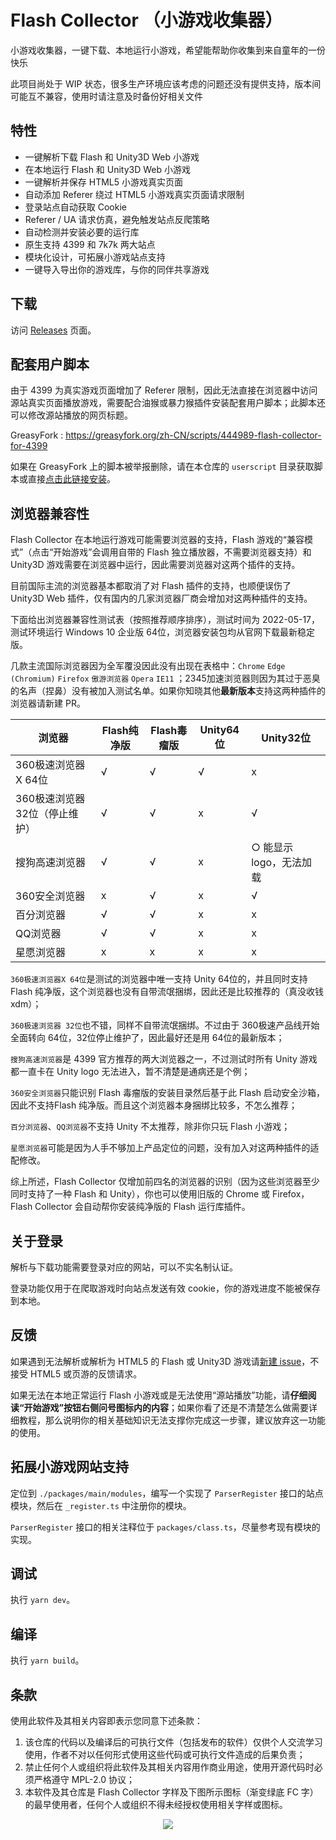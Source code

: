 # Flash Collector （小游戏收集器）

小游戏收集器，一键下载、本地运行小游戏，希望能帮助你收集到来自童年的一份快乐

此项目尚处于 WIP 状态，很多生产环境应该考虑的问题还没有提供支持，版本间可能互不兼容，使用时请注意及时备份好相关文件

## 特性

- 一键解析下载 Flash 和 Unity3D Web 小游戏
- 在本地运行 Flash 和 Unity3D Web 小游戏
- 一键解析并保存 HTML5 小游戏真实页面
- 自动添加 Referer 绕过 HTML5 小游戏真实页面请求限制
- 登录站点自动获取 Cookie
- Referer / UA 请求仿真，避免触发站点反爬策略
- 自动检测并安装必要的运行库
- 原生支持 4399 和 7k7k 两大站点
- 模块化设计，可拓展小游戏站点支持
- 一键导入导出你的游戏库，与你的同伴共享游戏

## 下载

访问 [Releases](https://github.com/Cnotech/flash-collector/releases) 页面。

## 配套用户脚本

由于 4399 为真实游戏页面增加了 Referer 限制，因此无法直接在浏览器中访问源站真实页面播放游戏，需要配合油猴或暴力猴插件安装配套用户脚本；此脚本还可以修改源站播放的网页标题。

GreasyFork : https://greasyfork.org/zh-CN/scripts/444989-flash-collector-for-4399

如果在 GreasyFork 上的脚本被举报删除，请在本仓库的 `userscript`
目录获取脚本或直接[点击此链接安装](https://github.com/Cnotech/flash-collector/raw/master/userscript/flash-collector-script.user.js)。

## 浏览器兼容性

Flash Collector 在本地运行游戏可能需要浏览器的支持，Flash 游戏的“兼容模式”（点击“开始游戏”会调用自带的 Flash 独立播放器，不需要浏览器支持）和 Unity3D 游戏需要在浏览器中运行，因此需要浏览器对这两个插件的支持。

目前国际主流的浏览器基本都取消了对 Flash 插件的支持，也顺便误伤了 Unity3D Web 插件，仅有国内的几家浏览器厂商会增加对这两种插件的支持。

下面给出浏览器兼容性测试表（按照推荐顺序排序），测试时间为 2022-05-17，测试环境运行 Windows 10 企业版 64位，浏览器安装包均从官网下载最新稳定版。

几款主流国际浏览器因为全军覆没因此没有出现在表格中：`Chrome` `Edge (Chromium)` `Firefox` `傲游浏览器` `Opera` `IE11`
；2345加速浏览器则因为其过于恶臭的名声（捏鼻）没有被加入测试名单。如果你知晓其他**最新版本**支持这两种插件的浏览器请新建 PR。

| 浏览器                | Flash纯净版 | Flash毒瘤版 | Unity64位 | Unity32位       |
|--------------------|----------|----------|----------|----------------|
| 360极速浏览器X 64位      | √        | √        | √        | x              |
| 360极速浏览器 32位（停止维护） | √        | √        | x        | √              |
| 搜狗高速浏览器            | √        | √        | x        | ○ 能显示logo，无法加载 |
| 360安全浏览器           | x        | √        | x        | √              |
| 百分浏览器              | √        | √        | x        | x              |
| QQ浏览器              | √        | √        | x        | x              |
| 星愿浏览器              | x        | x        | x        | x              |

`360极速浏览器X 64位`是测试的浏览器中唯一支持 Unity 64位的，并且同时支持 Flash 纯净版，这个浏览器也没有自带流氓捆绑，因此还是比较推荐的（真没收钱xdm）；

`360极速浏览器 32位`也不错，同样不自带流氓捆绑。不过由于 360极速产品线开始全面转向 64位，32位停止维护了，因此最好还是用 64位的最新版本；

`搜狗高速浏览器`是 4399 官方推荐的两大浏览器之一，不过测试时所有 Unity 游戏都一直卡在 Unity logo 无法进入，暂不清楚是通病还是个例；

`360安全浏览器`只能识别 Flash 毒瘤版的安装目录然后基于此 Flash 启动安全沙箱，因此不支持Flash 纯净版。而且这个浏览器本身捆绑比较多，不怎么推荐；

`百分浏览器`、`QQ浏览器`不支持 Unity 不太推荐，除非你只玩 Flash 小游戏；

`星愿浏览器`可能是因为人手不够加上产品定位的问题，没有加入对这两种插件的适配修改。

综上所述，Flash Collector 仅增加前四名的浏览器的识别（因为这些浏览器至少同时支持了一种 Flash 和 Unity），你也可以使用旧版的 Chrome 或 Firefox，Flash Collector
会自动帮你安装纯净版的 Flash 运行库插件。

## 关于登录

解析与下载功能需要登录对应的网站，可以不实名制认证。

登录功能仅用于在爬取游戏时向站点发送有效 cookie，你的游戏进度不能被保存到本地。

## 反馈

如果遇到无法解析或解析为 HTML5 的 Flash 或 Unity3D 游戏请[新建 issue](https://github.com/Cnotech/flash-collector/issues)，不接受 HTML5
或页游的反馈请求。

如果无法在本地正常运行 Flash 小游戏或是无法使用“源站播放”功能，请**仔细阅读“开始游戏”按钮右侧问号图标内的内容**；如果你看了还是不清楚怎么做需要详细教程，那么说明你的相关基础知识无法支撑你完成这一步骤，建议放弃这一功能的使用。

## 拓展小游戏网站支持

定位到 `./packages/main/modules`，编写一个实现了 `ParserRegister` 接口的站点模块，然后在 `_register.ts` 中注册你的模块。

`ParserRegister` 接口的相关注释位于 `packages/class.ts`，尽量参考现有模块的实现。

## 调试

执行 `yarn dev`。

## 编译

执行 `yarn build`。

## 条款

使用此软件及其相关内容即表示您同意下述条款：

1. 该仓库的代码以及编译后的可执行文件（包括发布的软件）仅供个人交流学习使用，作者不对以任何形式使用这些代码或可执行文件造成的后果负责；
2. 禁止任何个人或组织将此软件及其相关内容用作商业用途，使用开源代码时必须严格遵守 MPL-2.0 协议；
3. 本软件及其仓库是 Flash Collector 字样及下图所示图标（渐变绿底 FC 字）的最早使用者，任何个人或组织不得未经授权使用相关字样或图标。

<div align=center>
    <img src="retinue/favicon.ico"/>
</div>
